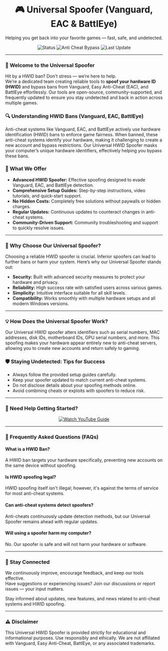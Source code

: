 <h1 align="center">🎮 Universal Spoofer (Vanguard, EAC & BattlEye)</h1>
<p align="center">Helping you get back into your favorite games — fast, safe, and undetected.</p>

<p align="center">
  <img src="https://img.shields.io/badge/Status-Active-brightgreen?style=flat-square" alt="Status">
  <img src="https://img.shields.io/badge/Anti%20Cheat-Vanguard%20|%20EAC%20|%20BattlEye-blue?style=flat-square" alt="Anti Cheat Bypass">
  <img src="https://img.shields.io/badge/Last%20Update-March%202024-orange?style=flat-square" alt="Last Update">
</p>

<hr />

<h3>👋 Welcome to the Universal Spoofer</h3>
<p>Hit by a HWID ban? Don't stress — we’re here to help.<br>
We’re a dedicated team creating reliable tools to <strong>spoof your hardware ID (HWID)</strong> and bypass bans from Vanguard, Easy Anti-Cheat (EAC), and BattlEye effortlessly. Our tools are open-source, community-supported, and frequently updated to ensure you stay undetected and back in action across multiple games.</p>

<h3>🔍 Understanding HWID Bans (Vanguard, EAC, BattlEye)</h3>
<p>Anti-cheat systems like Vanguard, EAC, and BattlEye actively use hardware identification (HWID) bans to enforce game fairness. When banned, these anti-cheat systems identify your hardware, making it challenging to create a new account and bypass restrictions. Our Universal HWID Spoofer masks your computer’s unique hardware identifiers, effectively helping you bypass these bans.</p>

<h3>🔧 What We Offer</h3>
<ul>
  <li><strong>Advanced HWID Spoofer:</strong> Effective spoofing designed to evade Vanguard, EAC, and BattlEye detection.</li>
  <li><strong>Comprehensive Setup Guides:</strong> Step-by-step instructions, video tutorials, and quick-start support.</li>
  <li><strong>No Hidden Costs:</strong> Completely free solutions without paywalls or hidden charges.</li>
  <li><strong>Regular Updates:</strong> Continuous updates to counteract changes in anti-cheat systems.</li>
  <li><strong>Community-Driven Support:</strong> Community troubleshooting and support to quickly resolve issues.</li>
</ul>

<hr />

<h3>🚩 Why Choose Our Universal Spoofer?</h3>
<p>Choosing a reliable HWID spoofer is crucial. Inferior spoofers can lead to further bans or harm your system. Here’s why our Universal Spoofer stands out:</p>
<ul>
  <li><strong>Security:</strong> Built with advanced security measures to protect your hardware and privacy.</li>
  <li><strong>Reliability:</strong> High success rate with satisfied users across various games.</li>
  <li><strong>Simplicity:</strong> Intuitive interface suitable for all skill levels.</li>
  <li><strong>Compatibility:</strong> Works smoothly with multiple hardware setups and all modern Windows versions.</li>
</ul>

<hr />

<h3>💡 How Does the Universal Spoofer Work?</h3>
<p>Our Universal HWID spoofer alters identifiers such as serial numbers, MAC addresses, disk IDs, motherboard IDs, GPU serial numbers, and more. This spoofing makes your hardware appear entirely new to anti-cheat servers, allowing you to create new accounts and return safely to gaming.</p>

<h3>🛡️ Staying Undetected: Tips for Success</h3>
<ul>
  <li>Always follow the provided setup guides carefully.</li>
  <li>Keep your spoofer updated to match current anti-cheat systems.</li>
  <li>Do not disclose details about your spoofing methods online.</li>
  <li>Avoid combining cheats or exploits with spoofers to reduce risk.</li>
</ul>

<hr />

<h3>🎥 Need Help Getting Started?</h3>
<p align="center">
  <a href="https://www.youtube.com/watch?v=b8XyEwxpccE" target="_blank">
    <img src="https://img.shields.io/badge/Watch%20YouTube%20Guide-Click%20Here-red?style=for-the-badge&logo=youtube" alt="Watch YouTube Guide">
  </a>
</p>

<hr />

<h3>📌 Frequently Asked Questions (FAQs)</h3>

<h4>What is a HWID Ban?</h4>
<p>A HWID ban targets your hardware specifically, preventing new accounts on the same device without spoofing.</p>

<h4>Is HWID spoofing legal?</h4>
<p>HWID spoofing itself isn't illegal; however, it's against the terms of service for most anti-cheat systems.</p>

<h4>Can anti-cheat systems detect spoofers?</h4>
<p>Anti-cheats continuously update detection methods, but our Universal Spoofer remains ahead with regular updates.</p>

<h4>Will using a spoofer harm my computer?</h4>
<p>No. Our spoofer is safe and will not harm your hardware or software.</p>

<hr />

<h3>💬 Stay Connected</h3>
<p>We continuously improve, encourage feedback, and keep our tools effective.<br>
Have suggestions or experiencing issues? Join our discussions or report issues — your input matters.</p>

<p>Stay informed about updates, new features, and news related to anti-cheat systems and HWID spoofing.</p>

<hr />

<h3>⚠️ Disclaimer</h3>
<p>This Universal HWID Spoofer is provided strictly for educational and informational purposes. Use responsibly and ethically. We are not affiliated with Vanguard, Easy Anti-Cheat, BattlEye, or any associated trademarks.</p>
